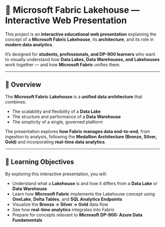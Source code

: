 # 💎 Microsoft Fabric Lakehouse — Interactive Web Presentation

This project is an **interactive educational web presentation** explaining the concept of a **Microsoft Fabric Lakehouse**, its **architecture**, and its role in **modern data analytics**.

It’s designed for **students, professionals, and DP-900 learners** who want to visually understand how **Data Lakes, Data Warehouses, and Lakehouses** work together — and how **Microsoft Fabric** unifies them.

---

## 🧠 Overview

The **Microsoft Fabric Lakehouse** is a **unified data architecture** that combines:
- The scalability and flexibility of a **Data Lake**
- The structure and performance of a **Data Warehouse**
- The simplicity of a single, governed platform  

The presentation explores **how Fabric manages data end-to-end**, from ingestion to analysis, following the **Medallion Architecture (Bronze, Silver, Gold)** and incorporating **real-time data analytics**.

---

## 🎯 Learning Objectives

By exploring this interactive presentation, you will:
- Understand what a **Lakehouse** is and how it differs from a **Data Lake** or **Data Warehouse**
- Learn how **Microsoft Fabric** implements the Lakehouse concept using **OneLake**, **Delta Tables**, and **SQL Analytics Endpoints**
- Visualize the **Bronze → Silver → Gold** data flow
- See how **real-time analytics** integrates into Fabric
- Prepare for concepts relevant to **Microsoft DP-900: Azure Data Fundamentals**


